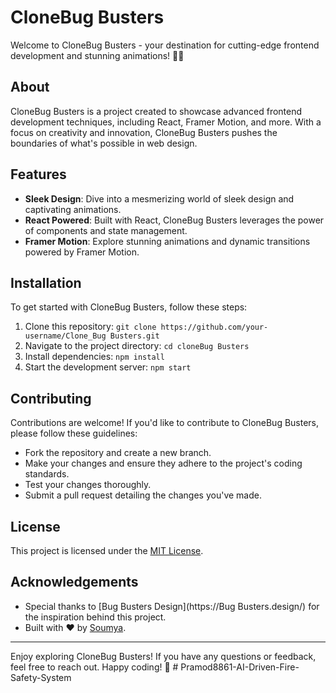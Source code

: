 # CloneBug Busters

Welcome to CloneBug Busters - your destination for cutting-edge frontend development and stunning animations! 🚀✨

## About

CloneBug Busters is a project created to showcase advanced frontend development techniques, including React, Framer Motion, and more. With a focus on creativity and innovation, CloneBug Busters pushes the boundaries of what's possible in web design.

## Features

- **Sleek Design**: Dive into a mesmerizing world of sleek design and captivating animations.
- **React Powered**: Built with React, CloneBug Busters leverages the power of components and state management.
- **Framer Motion**: Explore stunning animations and dynamic transitions powered by Framer Motion.

## Installation

To get started with CloneBug Busters, follow these steps:

1. Clone this repository: `git clone https://github.com/your-username/Clone_Bug Busters.git`
2. Navigate to the project directory: `cd cloneBug Busters`
3. Install dependencies: `npm install`
4. Start the development server: `npm start`

## Contributing

Contributions are welcome! If you'd like to contribute to CloneBug Busters, please follow these guidelines:

- Fork the repository and create a new branch.
- Make your changes and ensure they adhere to the project's coding standards.
- Test your changes thoroughly.
- Submit a pull request detailing the changes you've made.

## License

This project is licensed under the [MIT License](LICENSE).

## Acknowledgements

- Special thanks to [Bug Busters Design](https://Bug Busters.design/) for the inspiration behind this project.
- Built with ❤️ by [Soumya](https://github.com/sonu4435).

---

Enjoy exploring CloneBug Busters! If you have any questions or feedback, feel free to reach out. Happy coding! 🌟
#   P r a m o d 8 8 6 1 - A I - D r i v e n - F i r e - S a f e t y - S y s t e m  
 